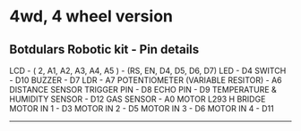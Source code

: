 # 4wd, 4 wheel version 

Botdulars Robotic kit  - Pin details 
--------------------------------------------------------------------

LCD  - ( 2, A1, A2, A3, A4, A5 ) - (RS, EN, D4, D5, D6, D7)
LED  -  D4
SWITCH  - D10
BUZZER - D7
LDR  - A7
POTENTIOMETER (VARIABLE RESITOR) - A6
DISTANCE SENSOR
TRIGGER PIN  - D8
ECHO PIN       - D9
TEMPERATURE & HUMIDITY SENSOR  - D12
GAS SENSOR  - A0
MOTOR L293 H BRIDGE  
MOTOR IN 1  -  D3
MOTOR IN 2  -  D5
MOTOR IN 3  -  D6
MOTOR IN 4  -  D11

--------------------------------------------------------------------
